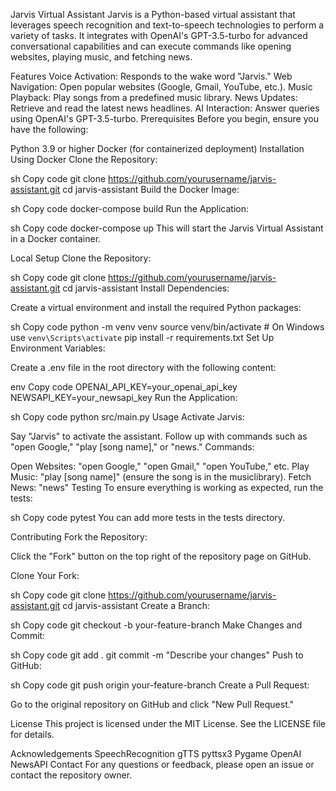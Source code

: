 Jarvis Virtual Assistant
Jarvis is a Python-based virtual assistant that leverages speech recognition and text-to-speech technologies to perform a variety of tasks. It integrates with OpenAI's GPT-3.5-turbo for advanced conversational capabilities and can execute commands like opening websites, playing music, and fetching news.

Features
Voice Activation: Responds to the wake word "Jarvis."
Web Navigation: Open popular websites (Google, Gmail, YouTube, etc.).
Music Playback: Play songs from a predefined music library.
News Updates: Retrieve and read the latest news headlines.
AI Interaction: Answer queries using OpenAI's GPT-3.5-turbo.
Prerequisites
Before you begin, ensure you have the following:

Python 3.9 or higher
Docker (for containerized deployment)
Installation
Using Docker
Clone the Repository:

sh
Copy code
git clone https://github.com/yourusername/jarvis-assistant.git
cd jarvis-assistant
Build the Docker Image:

sh
Copy code
docker-compose build
Run the Application:

sh
Copy code
docker-compose up
This will start the Jarvis Virtual Assistant in a Docker container.

Local Setup
Clone the Repository:

sh
Copy code
git clone https://github.com/yourusername/jarvis-assistant.git
cd jarvis-assistant
Install Dependencies:

Create a virtual environment and install the required Python packages:

sh
Copy code
python -m venv venv
source venv/bin/activate  # On Windows use `venv\Scripts\activate`
pip install -r requirements.txt
Set Up Environment Variables:

Create a .env file in the root directory with the following content:

env
Copy code
OPENAI_API_KEY=your_openai_api_key
NEWSAPI_KEY=your_newsapi_key
Run the Application:

sh
Copy code
python src/main.py
Usage
Activate Jarvis:

Say "Jarvis" to activate the assistant.
Follow up with commands such as "open Google," "play [song name]," or "news."
Commands:

Open Websites: "open Google," "open Gmail," "open YouTube," etc.
Play Music: "play [song name]" (ensure the song is in the musiclibrary).
Fetch News: "news"
Testing
To ensure everything is working as expected, run the tests:

sh
Copy code
pytest
You can add more tests in the tests directory.

Contributing
Fork the Repository:

Click the "Fork" button on the top right of the repository page on GitHub.

Clone Your Fork:

sh
Copy code
git clone https://github.com/yourusername/jarvis-assistant.git
cd jarvis-assistant
Create a Branch:

sh
Copy code
git checkout -b your-feature-branch
Make Changes and Commit:

sh
Copy code
git add .
git commit -m "Describe your changes"
Push to GitHub:

sh
Copy code
git push origin your-feature-branch
Create a Pull Request:

Go to the original repository on GitHub and click "New Pull Request."

License
This project is licensed under the MIT License. See the LICENSE file for details.

Acknowledgements
SpeechRecognition
gTTS
pyttsx3
Pygame
OpenAI
NewsAPI
Contact
For any questions or feedback, please open an issue or contact the repository owner.